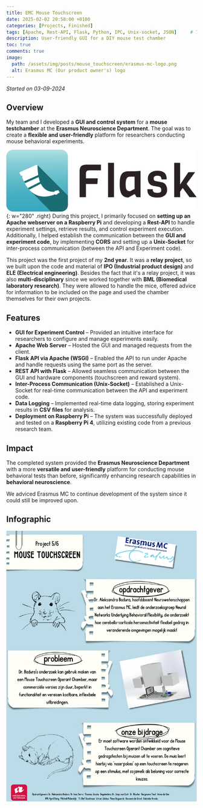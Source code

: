 ```yaml
---
title: EMC Mouse Touchscreen
date: 2025-02-02 20:58:00 +0100
categories: [Projects, Finished]
tags: [Apache, Rest-API, Flask, Python, IPC, Unix-socket, JSON]     # TAG names should always be lowercase
description: User-friendly GUI for a DIY mouse test chamber
toc: true
comments: true
image:
  path: /assets/img/posts/mouse_touchscreen/erasmus-mc-logo.png
  alt: Erasmus MC (Our product owner's) logo
---
```

*Started on 03-09-2024*

## Overview
My team and I developed a **GUI and control system** for a **mouse testchamber** at the **Erasmus Neuroscience Department**. The goal was to create a **flexible and user-friendly** platform for researchers conducting mouse behavioral experiments.

![Flask Logo](/assets/img/posts/mouse_touchscreen/flask-horizontal.jpg){: w="280" .right}
During this project, I primarily focused on **setting up an Apache webserver on a Raspberry Pi** and developing a **Rest-API** to handle experiment settings, retrieve results, and control experiment execution. Additionally, I helped establish the communication between the **GUI and experiment code**, by implementing **CORS** and setting up a **Unix-Socket** for inter-process communication (between the API and Experiment code).


This project was the first project of my **2nd year**. It was a **relay project**, so we built upon the code and material of **IPO (Industrial product design)** and **ELE (Electrical engineering)**. Besides the fact that it's a relay project, it was also **multi-disciplinary** since we worked together with **BML (Biomedical laboratory research)**. They were allowed to handle the mice, offered advice for information to be included on the page and used the chamber themselves for their own projects.

## Features
- **GUI for Experiment Control** – Provided an intuitive interface for researchers to configure and manage experiments easily.
- **Apache Web Server** – Hosted the GUI and managed requests from the client.
- **Flask API via Apache (WSGI)** – Enabled the API to run under Apache and handle requests using the same port as the server.
- **REST API with Flask** – Allowed seamless communication between the GUI and hardware components (touchscreen and reward system).
- **Inter-Process Communication (Unix-Socket)** – Established a Unix-Socket for real-time communication between the API and experiment code.
- **Data Logging** – Implemented real-time data logging, storing experiment results in **CSV files** for analysis.
- **Deployment on Raspberry Pi** – The system was successfully deployed and tested on a **Raspberry Pi 4**, utilizing existing code from a previous research team.

## Impact
The completed system provided the **Erasmus Neuroscience Department** with a more **versatile and user-friendly** platform for conducting mouse behavioral tests than before, significantly enhancing research capabilities in **behavioral neuroscience**.

We adviced Erasmus MC to continue development of the system since it could still be improved upon.

## Infographic
![Infographic](/assets/img/posts/mouse_touchscreen/infographic.png)
